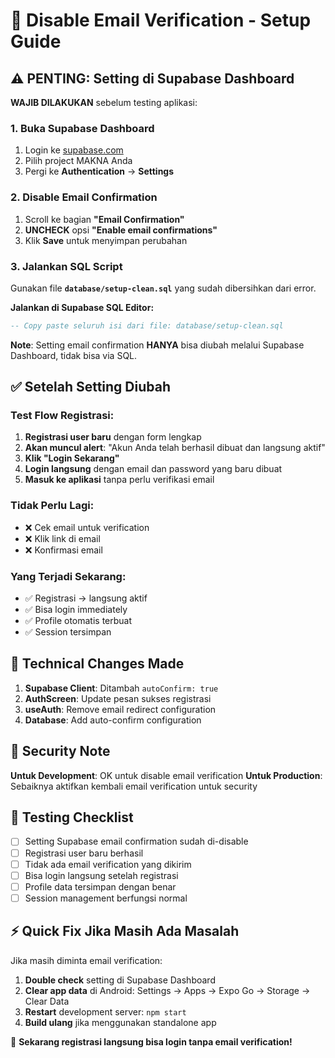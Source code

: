 # 🚫 Disable Email Verification - Setup Guide

## ⚠️ PENTING: Setting di Supabase Dashboard

**WAJIB DILAKUKAN** sebelum testing aplikasi:

### 1. Buka Supabase Dashboard
1. Login ke [supabase.com](https://supabase.com)
2. Pilih project MAKNA Anda
3. Pergi ke **Authentication** → **Settings**

### 2. Disable Email Confirmation
1. Scroll ke bagian **"Email Confirmation"**
2. **UNCHECK** opsi **"Enable email confirmations"**
3. Klik **Save** untuk menyimpan perubahan

### 3. Jalankan SQL Script 
Gunakan file **`database/setup-clean.sql`** yang sudah dibersihkan dari error.

**Jalankan di Supabase SQL Editor:**
```sql
-- Copy paste seluruh isi dari file: database/setup-clean.sql
```

**Note**: Setting email confirmation **HANYA** bisa diubah melalui Supabase Dashboard, tidak bisa via SQL.

## ✅ Setelah Setting Diubah

### Test Flow Registrasi:
1. **Registrasi user baru** dengan form lengkap
2. **Akan muncul alert**: "Akun Anda telah berhasil dibuat dan langsung aktif"
3. **Klik "Login Sekarang"**
4. **Login langsung** dengan email dan password yang baru dibuat
5. **Masuk ke aplikasi** tanpa perlu verifikasi email

### Tidak Perlu Lagi:
- ❌ Cek email untuk verification
- ❌ Klik link di email
- ❌ Konfirmasi email

### Yang Terjadi Sekarang:
- ✅ Registrasi → langsung aktif
- ✅ Bisa login immediately
- ✅ Profile otomatis terbuat
- ✅ Session tersimpan

## 🔧 Technical Changes Made

1. **Supabase Client**: Ditambah `autoConfirm: true`
2. **AuthScreen**: Update pesan sukses registrasi
3. **useAuth**: Remove email redirect configuration
4. **Database**: Add auto-confirm configuration

## 🚨 Security Note

**Untuk Development**: OK untuk disable email verification
**Untuk Production**: Sebaiknya aktifkan kembali email verification untuk security

## 🧪 Testing Checklist

- [ ] Setting Supabase email confirmation sudah di-disable
- [ ] Registrasi user baru berhasil
- [ ] Tidak ada email verification yang dikirim
- [ ] Bisa login langsung setelah registrasi
- [ ] Profile data tersimpan dengan benar
- [ ] Session management berfungsi normal

## ⚡ Quick Fix Jika Masih Ada Masalah

Jika masih diminta email verification:

1. **Double check** setting di Supabase Dashboard
2. **Clear app data** di Android: Settings → Apps → Expo Go → Storage → Clear Data
3. **Restart** development server: `npm start`
4. **Build ulang** jika menggunakan standalone app

🎉 **Sekarang registrasi langsung bisa login tanpa email verification!**

